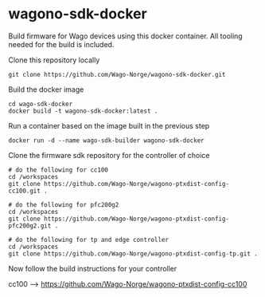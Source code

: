 # wagono-sdk-docker
Build firmware for Wago devices using this docker container. All tooling needed for the build is included.

Clone this repository locally
```
git clone https://github.com/Wago-Norge/wagono-sdk-docker.git
```

Build the docker image
```
cd wago-sdk-docker
docker build -t wagono-sdk-docker:latest .
```

Run a container based on the image built in the previous step
```
docker run -d --name wago-sdk-builder wagono-sdk-docker
```

Clone the firmware sdk repository for the controller of choice
```
# do the following for cc100
cd /workspaces
git clone https://github.com/Wago-Norge/wagono-ptxdist-config-cc100.git .

# do the following for pfc200g2
cd /workspaces
git clone https://github.com/Wago-Norge/wagono-ptxdist-config-pfc200g2.git .

# do the following for tp and edge controller
cd /workspaces
git clone https://github.com/Wago-Norge/wagono-ptxdist-config-tp.git .
```

Now follow the build instructions for your controller

cc100 --> https://github.com/Wago-Norge/wagono-ptxdist-config-cc100 

